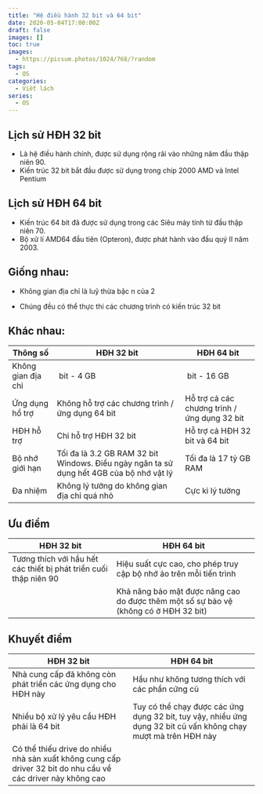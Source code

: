 ```yaml
---
title: "Hệ điều hành 32 bit và 64 bit"
date: 2020-05-04T17:00:00Z
draft: false
images: []
toc: true
images:
  - https://picsum.photos/1024/768/?random
tags: 
  - OS
categories:
  - Viết lách
series:
  - OS
---
```


## Lịch sử HĐH 32 bit

* Là hệ điều hành chính, được sử dụng rộng rãi vào những năm đầu thập niên 90.
* Kiến trúc 32 bit bắt đầu được sử dụng trong chip 2000 AMD và Intel Pentium

## Lịch sử HĐH 64 bit

* Kiến trúc 64 bit đã được sử dụng trong các Siêu máy tính từ đầu thập niên 70.
* Bộ xử lí AMD64 đầu tiên (Opteron), được phát hành vào đầu quý II năm 2003.

## Giống nhau:

* Không gian địa chỉ là luỹ thừa bậc n của 2

* Chúng đều có thể thực thi các chương trình có kiến trúc 32 bit

## Khác nhau:

| Thông số           | HĐH 32 bit                                                   | HĐH 64 bit                                   |
| ------------------ | ------------------------------------------------------------ | -------------------------------------------- |
| Không gian địa chỉ | <MATH>2^32</MATH> bit - 4 GB                                 | <MATH>2^64</MATH> bit - 16 GB                |
| Ứng dụng hổ trợ    | Không hỗ trợ các chương trình / ứng dụng 64 bit              | Hỗ trợ cả các chương trình / ứng dụng 32 bit |
| HĐH hỗ trợ         | Chỉ hỗ trợ HĐH 32 bit                                        | Hỗ trợ cả HĐH 32 bit và 64 bit               |
| Bộ nhớ giới hạn    | Tối đa là 3.2 GB RAM 32 bit Windows. Điều ngày ngăn ta sử dụng hết 4GB của bộ nhớ vật lý | Tối đa là 17 tỷ GB RAM                       |
| Đa nhiệm           | Không lý tưởng do không gian địa chỉ quá nhỏ                 | Cực kì lý tưởng                              |

## Ưu điểm

| HĐH 32 bit                                                   | HĐH 64 bit                                                   |
| ------------------------------------------------------------ | ------------------------------------------------------------ |
| Tương thích với hầu hết các thiết bị phát triển cuối thập niên 90 | Hiệu suất cực cao, cho phép truy cập bộ nhớ ảo trên mỗi tiến trình |
|                                                              | Khả năng bảo mật được nâng cao do được thêm một số sự bảo vệ (không có ở HĐH 32 bit) |

## Khuyết điểm

| HĐH 32 bit                                                   | HĐH 64 bit                                                   |
| ------------------------------------------------------------ | ------------------------------------------------------------ |
| Nhà cung cấp đã không còn phát triển các ứng dụng cho HĐH này | Hầu như không tương thích với các phần cứng cũ               |
| Nhiều bộ xử lý yêu cầu HĐH phải là 64 bit                    | Tuy có thể chạy được các ứng dụng 32 bit, tuy vậy, nhiều ứng dụng 32 bit cũ vấn không chạy mượt mà trên HĐH này |
| Có thể thiếu drive do nhiều nhà sản xuất không cung cấp driver 32 bit do nhu cầu về các driver này không cao |                                                              |
